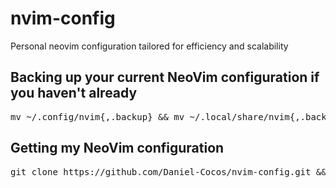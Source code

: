 # nvim-config
Personal neovim configuration tailored for efficiency and scalability
## Backing up your current NeoVim configuration if you haven't already
<pre>mv ~/.config/nvim{,.backup} && mv ~/.local/share/nvim{,.backup} && mv ~/.local/state/nvim{,.backup} && mv ~/.cache/nvim{,.backup}</pre>
## Getting my NeoVim configuration
<pre>git clone https://github.com/Daniel-Cocos/nvim-config.git && mv nvim-config/nvim ~/.config/nvim</pre>
